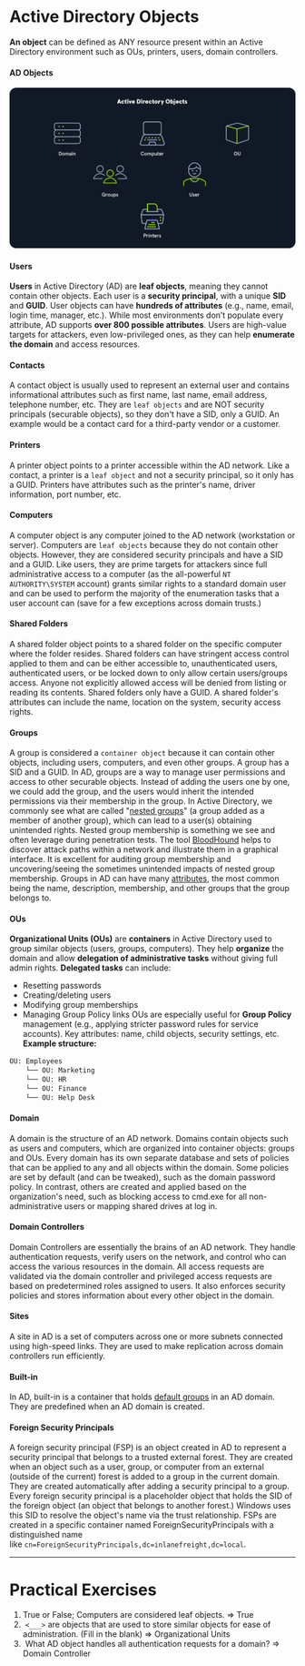 # Active Directory Objects
**An object** can be defined as ANY resource present within an Active Directory environment such as OUs, printers, users, domain controllers.
#### AD Objects

![](../Image/Pasted%20image%2020250530235252.png)

#### Users
**Users** in Active Directory (AD) are **leaf objects**, meaning they cannot contain other objects. Each user is a **security principal**, with a unique **SID** and **GUID**. User objects can have **hundreds of attributes** (e.g., name, email, login time, manager, etc.). While most environments don’t populate every attribute, AD supports **over 800 possible attributes**. Users are high-value targets for attackers, even low-privileged ones, as they can help **enumerate the domain** and access resources.

#### Contacts
A contact object is usually used to represent an external user and contains informational attributes such as first name, last name, email address, telephone number, etc. They are `leaf objects` and are NOT security principals (securable objects), so they don't have a SID, only a GUID. An example would be a contact card for a third-party vendor or a customer.

#### Printers
A printer object points to a printer accessible within the AD network. Like a contact, a printer is a `leaf object` and not a security principal, so it only has a GUID. Printers have attributes such as the printer's name, driver information, port number, etc.

#### Computers
A computer object is any computer joined to the AD network (workstation or server). Computers are `leaf objects` because they do not contain other objects. However, they are considered security principals and have a SID and a GUID. Like users, they are prime targets for attackers since full administrative access to a computer (as the all-powerful `NT AUTHORITY\SYSTEM` account) grants similar rights to a standard domain user and can be used to perform the majority of the enumeration tasks that a user account can (save for a few exceptions across domain trusts.)

#### Shared Folders
A shared folder object points to a shared folder on the specific computer where the folder resides. Shared folders can have stringent access control applied to them and can be either accessible to, unauthenticated users, authenticated users, or be locked down to only allow certain users/groups access. Anyone not explicitly allowed access will be denied from listing or reading its contents. Shared folders only have a GUID. A shared folder's attributes can include the name, location on the system, security access rights.

#### Groups
A group is considered a `container object` because it can contain other objects, including users, computers, and even other groups. A group has a SID and a GUID. In AD, groups are a way to manage user permissions and access to other securable objects. Instead of adding the users one by one, we could add the group, and the users would inherit the intended permissions via their membership in the group. In Active Directory, we commonly see what are called "[nested groups](https://docs.microsoft.com/en-us/windows/win32/ad/nesting-a-group-in-another-group)" (a group added as a member of another group), which can lead to a user(s) obtaining unintended rights. Nested group membership is something we see and often leverage during penetration tests. The tool [BloodHound](https://github.com/BloodHoundAD/BloodHound) helps to discover attack paths within a network and illustrate them in a graphical interface. It is excellent for auditing group membership and uncovering/seeing the sometimes unintended impacts of nested group membership. Groups in AD can have many [attributes](http://www.selfadsi.org/group-attributes.htm), the most common being the name, description, membership, and other groups that the group belongs to.

#### OUs
**Organizational Units (OUs)** are **containers** in Active Directory used to group similar objects (users, groups, computers). They help **organize** the domain and allow **delegation of administrative tasks** without giving full admin rights.
**Delegated tasks** can include:
- Resetting passwords
- Creating/deleting users
- Modifying group memberships
- Managing Group Policy links
OUs are especially useful for **Group Policy** management (e.g., applying stricter password rules for service accounts). Key attributes: name, child objects, security settings, etc.
**Example structure:**
```
OU: Employees
    └── OU: Marketing
    └── OU: HR
    └── OU: Finance
    └── OU: Help Desk
```

#### Domain
A domain is the structure of an AD network. Domains contain objects such as users and computers, which are organized into container objects: groups and OUs. Every domain has its own separate database and sets of policies that can be applied to any and all objects within the domain. Some policies are set by default (and can be tweaked), such as the domain password policy. In contrast, others are created and applied based on the organization's need, such as blocking access to cmd.exe for all non-administrative users or mapping shared drives at log in.

#### Domain Controllers
Domain Controllers are essentially the brains of an AD network. They handle authentication requests, verify users on the network, and control who can access the various resources in the domain. All access requests are validated via the domain controller and privileged access requests are based on predetermined roles assigned to users. It also enforces security policies and stores information about every other object in the domain.

#### Sites
A site in AD is a set of computers across one or more subnets connected using high-speed links. They are used to make replication across domain controllers run efficiently.

#### Built-in
In AD, built-in is a container that holds [default groups](https://docs.microsoft.com/en-us/windows/security/identity-protection/access-control/active-directory-security-groups) in an AD domain. They are predefined when an AD domain is created.

#### Foreign Security Principals
A foreign security principal (FSP) is an object created in AD to represent a security principal that belongs to a trusted external forest. They are created when an object such as a user, group, or computer from an external (outside of the current) forest is added to a group in the current domain. They are created automatically after adding a security principal to a group. Every foreign security principal is a placeholder object that holds the SID of the foreign object (an object that belongs to another forest.) Windows uses this SID to resolve the object's name via the trust relationship. FSPs are created in a specific container named ForeignSecurityPrincipals with a distinguished name like `cn=ForeignSecurityPrincipals,dc=inlanefreight,dc=local`.

---
# Practical Exercises
1. True or False; Computers are considered leaf objects. 
=> True
2.  `<___>` are objects that are used to store similar objects for ease of administration. (Fill in the blank)
=> Organizational Units
3.  What AD object handles all authentication requests for a domain?
=> Domain Controller
